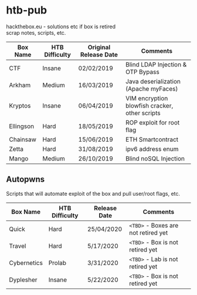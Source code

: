 # htb-pub

hackthebox.eu - solutions etc if box is retired  
scrap notes, scripts, etc.

| Box Name  | HTB Difficulty  | Original Release Date | Comments| 
|------|-----|-----|-----|
| CTF | Insane | 02/02/2019 |Blind LDAP Injection & OTP Bypass |
| Arkham | Medium | 16/03/2019 | Java deserialization (Apache myFaces)|
| Kryptos | Insane | 06/04/2019 | VIM encryption blowfish cracker, other scripts|
| Ellingson |Hard|18/05/2019| ROP exploit for root flag |
| Chainsaw | Hard | 15/06/2019| ETH Smartcontract |
| Zetta | Hard | 31/08/2019 | ipv6 address enum | 
| Mango | Medium | 26/10/2019 | Blind noSQL Injection |

## Autopwns
Scripts that will automate exploit of the box and pull user/root flags, etc.

| Box Name | HTB Difficulty | Release Date | Comments |
|----|-----|----|----|
| Quick | Hard  |  25/04/2020 | `<TBD>` - Boxes are not retired yet |
| Travel | Hard |  5/17/2020 | `<TBD>` - Box is not retired yet |
| Cybernetics | Prolab | 3/31/2020 | `<TBD>` - Lab is not retired yet|
| Dyplesher | Insane | 5/22/2020 | `<TBD>` - Box is not retired yet |

